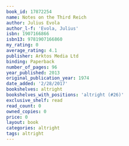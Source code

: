 ```yaml
---
book_id: 17872254
name: Notes on the Third Reich
author: Julius Evola
author_l-f: 'Evola, Julius'
isbn: 1907166866
isbn13: 9781907166860
my_rating: 0
average_rating: 4.1
publisher: Arktos Media Ltd
binding: Paperback
number_of_pages: 96
year_published: 2013
original_publication_year: 1974
date_added: '2/28/2017'
bookshelves: altright
bookshelves_with_positions: 'altright (#26)'
exclusive_shelf: read
read_count: 0
owned_copies: 0
price: 0
layout: book
categories: altright
tags: altright
---
```

